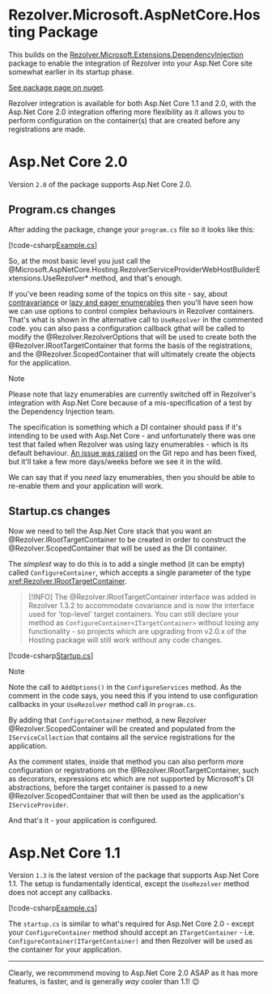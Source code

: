 ﻿# Rezolver.Microsoft.AspNetCore.Hosting Package

This builds on the [Rezolver.Microsoft.Extensions.DependencyInjection](rezolver.microsoft.extensions.dependencyinjection.md)
package to enable the integration of Rezolver into your Asp.Net Core site somewhat earlier in its startup phase.

[See package page on nuget](https://www.nuget.org/packages/Rezolver.Microsoft.AspNetCore.Hosting).

Rezolver integration is available for both Asp.Net Core 1.1 and 2.0, with the Asp.Net Core 2.0 
integration offering more flexibility as it allows you to perform configuration on the container(s) that
are created before any registrations are made.

# Asp.Net Core 2.0

Version `2.0` of the package supports Asp.Net Core 2.0.

## Program.cs changes

After adding the package, change your `program.cs` file so it looks like this:

[!code-csharp[Example.cs](../../../../../Examples/Rezolver.Examples.AspNetCore.2.0/Program.cs#example)]

So, at the most basic level you just call the 
@Microsoft.AspNetCore.Hosting.RezolverServiceProviderWebHostBuilderExtensions.UseRezolver* method, and that's
enough.

If you've been reading some of the topics on this site - say, about [contravariance](../contravariance.md)
or [lazy and eager enumerables](../enumerables/lazy-vs-eager.md) then you'll have seen how we can use options
to control complex behaviours in Rezolver containers.  That's what is shown in the alternative call
to `UseRezolver` in the commented code.  you can also pass a configuration callback gthat will be called
to modify the @Rezolver.RezolverOptions that will be used to create both the @Rezolver.IRootTargetContainer that
forms the basis of the registrations, and the @Rezolver.ScopedContainer that will ultimately create the objects
for the application.

> [!NOTE]
> Please note that lazy enumerables are currently switched off in Rezolver's integration with Asp.Net Core
> because of a mis-specification of a test by the Dependency Injection team.
> 
> The specification is something
> which a DI container should pass if it's intending to be used with Asp.Net Core - and unfortunately there
> was one test that failed when Rezolver was using lazy enumerables - which is its default behaviour.
> [An issue was raised](https://github.com/aspnet/DependencyInjection/issues/589) on the Git repo and has 
> been fixed, but it'll take a few more days/weeks before we see it in the wild.
> 
> We can say that if you *need* lazy enumerables, then you should be able to re-enable them and your application
> will work.

## Startup.cs changes

Now we need to tell the Asp.Net Core stack that you want an @Rezolver.IRootTargetContainer to be created
in order to construct the @Rezolver.ScopedContainer that will be used as the DI container.

The *simplest* way to do this is to add a single method (it can be empty) called `ConfigureContainer`, which 
accepts a single parameter of the type <xref:Rezolver.IRootTargetContainer>.

> [!INFO]
> The @Rezolver.IRootTargetContainer interface was added in Rezolver 1.3.2 to accommodate covariance
> and is now the interface used for 'top-level' target containers.  You can still declare your method
> as `ConfigureContainer<ITargetContainer>` without losing any functionality - so projects which are
> upgrading from v2.0.x of the Hosting package will still work without any code changes.

[!code-csharp[Startup.cs](../../../../../Examples/Rezolver.Examples.AspNetCore.2.0/Startup.cs#example)]

> [!NOTE]
> Note the call to `AddOptions()` in the `ConfigureServices` method.  As the comment in the code says,
> you need this if you intend to use configuration callbacks in your `UseRezolver` method call in `program.cs`.

By adding that `ConfigureContainer` method, a new Rezolver @Rezolver.ScopedContainer will be created and populated
from the `IServiceCollection` that contains all the service registrations for the application.

As the comment states, inside that method you can also perform more configuration or registrations on the 
@Rezolver.IRootTargetContainer, such as decorators, expressions etc which are not supported by Microsoft's DI
abstractions, before the target container is passed to a new @Rezolver.ScopedContainer that will then be
used as the application's `IServiceProvider`.

And that's it - your application is configured.

# Asp.Net Core 1.1

Version `1.3` is the latest version of the package that supports Asp.Net Core 1.1.  The setup is fundamentally
identical, except the `UseRezolver` method does not accept any callbacks.

[!code-csharp[Example.cs](../../../../../Examples/Rezolver.Examples.AspNetCore.1.1/Program.cs#example)]

The `startup.cs` is similar to what's required for Asp.Net Core 2.0 - except your `ConfigureContainer`
method should accept an `ITargetContainer` - i.e. `ConfigureContainer(ITargetContainer)`
and then Rezolver will be used as the container for your application.

***

Clearly, we recommmend moving to Asp.Net Core 2.0 ASAP as it has more features, is faster, and is generally 
*way* cooler than 1.1! :wink:
